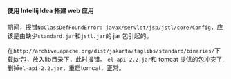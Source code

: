 #### 使用 Intellij Idea 搭建 web 应用

期间，报错`NoClassDefFoundError: javax/servlet/jsp/jstl/core/Config`，应该是由缺少`standard.jar`和`jstl.jar`的 jar 包引起的。

在`http://archive.apache.org/dist/jakarta/taglibs/standard/binaries/`下载jar包，放入lib目录下，此时报错。 `el-api-2.2.jar`和 tomcat 提供的包冲突了,删掉`el-api-2.2.jar`，重启tomcat，正常。
